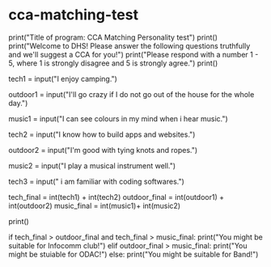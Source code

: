 # cca-matching-test
print("Title of program: CCA Matching Personality test")
print()
print("Welcome to DHS! Please answer the following questions truthfully and we'll suggest a CCA for you!")
print("Please respond with a number 1 - 5, where 1 is strongly disagree and 5 is strongly agree.")
print()

tech1 = input("I enjoy camping.")

outdoor1 = input("I'll go crazy if I do not go out of the house for the whole day.")

music1 = input("I can see colours in my mind when i hear music.")

tech2 = input("I know how to build apps and websites.")

outdoor2 = input("I'm good with tying knots and ropes.")

music2 = input("I play a musical instrument well.")

tech3 = input(" i am familiar with coding softwares.")


tech_final = int(tech1) + int(tech2)
outdoor_final = int(outdoor1) + int(outdoor2)
music_final = int(music1)+ int(music2)

print()

if tech_final > outdoor_final and tech_final > music_final:
  print("You might be suitable for Infocomm club!")
elif outdoor_final > music_final:
  print("You might be stuiable for ODAC!")
else:
  print("You might be suitable for Band!")

  
